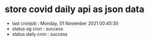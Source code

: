 # store covid daily api as json data

- last cronjob : Monday, 01 November 2021 00:45:30
- status og cron : success
- status daily cron : success
      
      